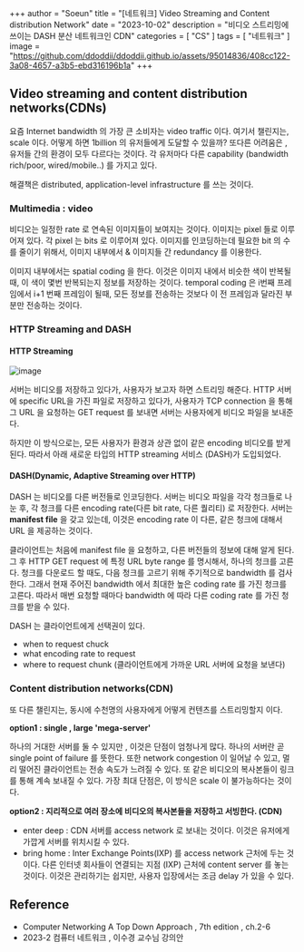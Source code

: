 +++
author = "Soeun"
title = "[네트워크] Video Streaming and Content distribution Network"
date = "2023-10-02"
description = "비디오 스트리밍에 쓰이는 DASH 분산 네트워크인 CDN"
categories = [
    "CS"
]
tags = [
    "네트워크"
]
image = "https://github.com/ddoddii/ddoddii.github.io/assets/95014836/408cc122-3a08-4657-a3b5-ebd316196b1a"
+++

## Video streaming and content distribution networks(CDNs)

요즘 Internet bandwidth 의 가장 큰 소비자는 video traffic 이다. 여기서 챌린지는, scale 이다. 어떻게 하면 1billion 의 유저들에게 도달할 수 있을까? 또다른 어려움은 , 유저들 간의 환경이 모두 다르다는 것이다. 각 유저마다 다른 capability (bandwidth rich/poor, wired/mobile..) 를 가지고 있다. 

해결책은 distributed, application-level infrastructure 를 쓰는 것이다. 

### Multimedia : video
비디오는 일정한 rate 로 연속된 이미지들이 보여지는 것이다. 이미지는 pixel 들로 이루어져 있다. 각 pixel 는 bits 로 이루어져 있다. 이미지를 인코딩하는데 필요한 bit 의 수를 줄이기 위해서, 이미지 내부에서 & 이미지들 간 redundancy 를 이용한다. 

이미지 내부에서는 spatial coding 을 한다. 이것은 이미지 내에서 비슷한 색이 반복될 때, 이 색이 몇번 반복되는지 정보를 저장하는 것이다. temporal coding 은 i번째 프레임에서 i+1 번째 프레임이 될때, 모든 정보를 전송하는 것보다 이 전 프레임과 달라진 부분만 전송하는 것이다. 

### HTTP Streaming and DASH
#### HTTP Streaming

![image](https://github.com/ddoddii/ddoddii.github.io/assets/95014836/c90c7f91-a732-4146-9c92-7e37bd48278e)

서버는 비디오를 저장하고 있다가, 사용자가 보고자 하면 스트리밍 해준다. HTTP 서버에 specific URL을 가진 파일로 저장하고 있다가, 사용자가 TCP connection 을 통해 그 URL 을 요청하는 GET request 를 보내면 서버는 사용자에게 비디오 파일을 보내준다. 

하지만 이 방식으로는, 모든 사용자가 환경과 상관 없이 같은 encoding 비디오를 받게 된다. 따라서 아래 새로운 타입의 HTTP streaming 서비스 (DASH)가 도입되었다. 


#### DASH(Dynamic, Adaptive Streaming over HTTP)

DASH 는 비디오를 다른 버전들로 인코딩한다. 서버는 비디오 파일을 각각 청크들로 나눈 후, 각 청크를 다른 encoding rate(다른 bit rate, 다른 퀄리티) 로 저장한다. 서버는 **manifest file** 을 갖고 있는데, 이것은 encoding rate 이 다른, 같은 청크에 대해서 URL 을 제공하는 것이다. 

클라이언트는 처음에 manifest file 을 요청하고, 다른 버전들의 정보에 대해 알게 된다. 그 후 HTTP GET request 에 특정 URL byte range 를 명시해서, 하나의 청크를 고른다. 청크를 다운로드 할 때도, 다음 청크를 고르기 위해 주기적으로 bandwidth 를 검사한다. 그래서 현재 주어진 bandwidth 에서 최대한 높은 coding rate 를 가진 청크를 고른다. 따라서 매번 요청할 때마다 bandwidth 에 따라 다른 coding rate 를 가진 청크를 받을 수 있다. 

DASH 는 클라이언트에게 선택권이 있다. 
- when to request chuck
- what encoding rate to request
- where to request chunk (클라이언트에게 가까운 URL 서버에 요청을 보낸다)

### Content distribution networks(CDN)

또 다른 챌린지는, 동시에 수천명의 사용자에게 어떻게 컨텐츠를 스트리밍할지 이다. 

**option1 : single , large 'mega-server'**

하나의 거대한 서버를 둘 수 있지만 , 이것은 단점이 엄청나게 많다. 하나의 서버란 곧 single point of failure 를 뜻한다. 또한 network congestion 이 일어날 수 있고, 멀리 떨어진 클라이언트는 전송 속도가 느려질 수 있다. 또 같은 비디오의 복사본들이 링크를 통해 계속 보내질 수 있다. 가장 최대 단점은, 이 방식은 scale 이 불가능하다는 것이다. 

**option2 : 지리적으로 여러 장소에 비디오의 복사본들을 저장하고 서빙한다. (CDN)**
- enter deep : CDN 서버를 access network 로 보내는 것이다. 이것은 유저에게 가깝게 서버를 위치시킬 수 있다. 
- bring home : Inter Exchange Points(IXP) 를 access network 근처에 두는 것이다. 다른 인터넷 회사들이 연결되는 지점 (IXP) 근처에 content server 를 놓는 것이다. 이것은 관리하기는 쉽지만, 사용자 입장에서는 조금 delay 가 있을 수 있다. 

## Reference
- Computer Networking A Top Down Approach , 7th edition , ch.2-6
- 2023-2 컴퓨터 네트워크 , 이수경 교수님 강의안 